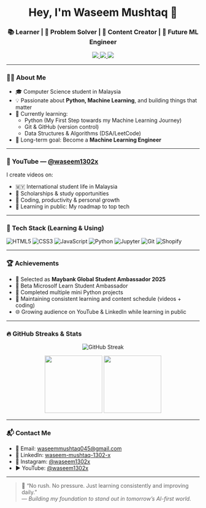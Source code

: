 <h1 align="center">Hey, I'm Waseem Mushtaq 👋</h1>
<h3 align="center">📚 Learner | 🧠 Problem Solver | 🎥 Content Creator | 🚀 Future ML Engineer</h3>

<p align="center">
  <a href="https://www.youtube.com/@waseem1302x" target="_blank">
    <img src="https://img.shields.io/badge/YouTube-%23FF0000.svg?&style=for-the-badge&logo=Youtube&logoColor=white" />
  </a>
  <a href="https://linkedin.com/in/waseem-mushtaq-1302-x/" target="_blank">
    <img src="https://img.shields.io/badge/LinkedIn-%230077B5.svg?&style=for-the-badge&logo=linkedin&logoColor=white" />
  </a>
  <a href="https://instagram.com/waseem1302x" target="_blank">
    <img src="https://img.shields.io/badge/Instagram-%23E4405F.svg?&style=for-the-badge&logo=instagram&logoColor=white" />
  </a>
</p>

---

### 👨‍💻 About Me

- 🎓 Computer Science student in Malaysia  
- 💡 Passionate about **Python, Machine Learning**, and building things that matter  
- 🌱 Currently learning:
  - Python (My First Step towards my Machine Learning Journey)
  - Git & GitHub (version control)
  - Data Structures & Algorithms (DSA/LeetCode)
- 🔭 Long-term goal: Become a **Machine Learning Engineer**

---

### 🎥 YouTube — [@waseem1302x](https://www.youtube.com/@waseem1302x)

I create videos on:
- 🇲🇾 International student life in Malaysia  
- 🥇 Scholarships & study opportunities  
- 🧠 Coding, productivity & personal growth  
- 🎯 Learning in public: My roadmap to top tech

---

### 🧰 Tech Stack (Learning & Using)

![HTML5](https://img.shields.io/badge/-HTML5-E34F26?logo=html5&logoColor=white&style=for-the-badge)
![CSS3](https://img.shields.io/badge/-CSS3-1572B6?logo=css3&logoColor=white&style=for-the-badge)
![JavaScript](https://img.shields.io/badge/-JavaScript-F7DF1E?logo=javascript&logoColor=black&style=for-the-badge)
![Python](https://img.shields.io/badge/-Python-3776AB?logo=python&logoColor=white&style=for-the-badge)
![Jupyter](https://img.shields.io/badge/-Jupyter-F37626?logo=jupyter&logoColor=white&style=for-the-badge)
![Git](https://img.shields.io/badge/-Git-F05032?logo=git&logoColor=white&style=for-the-badge)
![Shopify](https://img.shields.io/badge/-Shopify-7AB55C?logo=shopify&logoColor=white&style=for-the-badge)

---

### 🏆 Achievements

- 📌 Selected as **Maybank Global Student Ambassador 2025**
- 🏅 Beta Microsolf Learn Student Ambassador 
- 🏅 Completed multiple mini Python projects
- 🎯 Maintaining consistent learning and content schedule (videos + coding)
- 🌐 Growing audience on YouTube & LinkedIn while learning in public

---

### 🔥 GitHub Streaks & Stats

<p align="center">
  <img src="https://streak-stats.demolab.com/?user=waseem1302-x&theme=default&hide_border=false" alt="GitHub Streak" />
</p>

<p align="center">
  <img src="https://github-readme-stats.vercel.app/api?username=waseem1302-x&show_icons=true&theme=default" height="150"/>
  <img src="https://github-readme-stats.vercel.app/api/top-langs/?username=waseem1302-x&layout=compact" height="150"/>
</p>

---

### 📬 Contact Me

- 📧 Email: [waseemmushtaq045@gmail.com](mailto:waseemmushtaq045@gmail.com)
- 🔗 LinkedIn: [waseem-mushtaq-1302-x](https://www.linkedin.com/in/waseem-mushtaq-1302-x/)
- 📸 Instagram: [@waseem1302x](https://instagram.com/waseem1302x)
- ▶️ YouTube: [@waseem1302x](https://www.youtube.com/@waseem1302x)

---

> 🧭 “No rush. No pressure. Just learning consistently and improving daily.”  
> — *Building my foundation to stand out in tomorrow’s AI-first world.*
